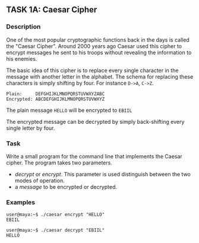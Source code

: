 ## TASK 1A: Caesar Cipher

### Description
One of the most popular cryptographic functions back in the days is called the "Caesar Cipher". Around 2000 years ago Caesar used this cipher to encrypt messages he sent to his troops without revealing the information to his enemies.

The basic idea of this cipher is to replace every single character in the message with another letter in the alphabet. The schema for replacing these characters is simply shifting by four. For instance `D->A`, `C->Z`.

```
Plain:     DEFGHIJKLMNOPQRSTUVWXYZABC
Encrypted: ABCDEFGHIJKLMNOPQRSTUVWXYZ
```

The plain message `HELLO` will be encrypted to `EBIIL`

The encrypted message can be decrypted by simply back-shifting every single letter by four.

### Task
Write a small program for the command line that implements the Caesar cipher. The program takes two parameters. 

  - _decrypt_ or _encrypt_. This parameter is used distinguish between the two modes of operation. 
  - a _message_ to be encrypted or decrypted. 

### Examples

```
user@maya:~$ ./caesar encrypt "HELLO"
EBIIL

user@maya:~$ ./caesar decrypt "EBIIL"
HELLO
```

